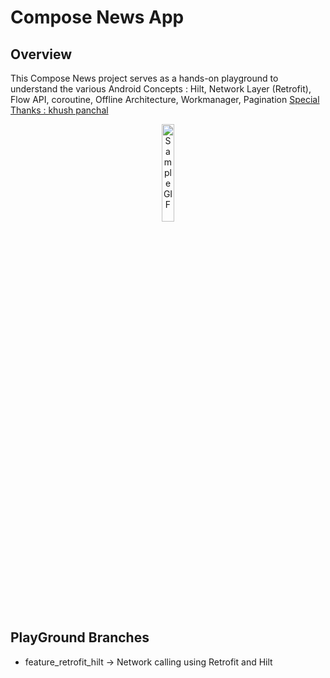 # Compose News App

## Overview
This Compose News  project serves as a hands-on playground to understand the various Android Concepts : Hilt, Network Layer (Retrofit), Flow API, coroutine, Offline Architecture, Workmanager, Pagination
[Special Thanks : khush panchal](https://github.com/khushpanchal/NewsApp/tree/master)


<p align="center">
  <img src="https://media2.giphy.com/media/ynRrAHj5SWAu8RA002/giphy.gif?cid=6c09b95204bg0pxvrcmjcgj6sm73kqsv4apq2st9bjjxtk5m&ep=v1_internal_gif_by_id&rid=giphy.gif&ct=g" alt="Sample GIF" style="width:20%;">
</p>

## PlayGround Branches
-  feature_retrofit_hilt -> Network calling using Retrofit and Hilt
